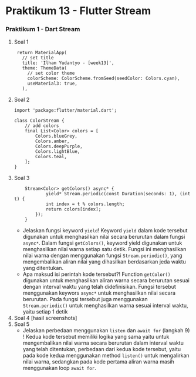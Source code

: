 # Praktikum 13 - Flutter Stream
### Praktikum 1 - Dart Stream
1. Soal 1
   ```
    return MaterialApp(
      // set title
      title: 'Ilham Yudantyo - [week13]',
      theme: ThemeData(
        // set color theme
        colorScheme: ColorScheme.fromSeed(seedColor: Colors.cyan),
        useMaterial3: true,
      ),
   ```
2. Soal 2 
    ```
    import 'package:flutter/material.dart';

    class ColorStream {
        // add colors 
        final List<Color> colors = [
            Colors.blueGrey,
            Colors.amber,
            Colors.deepPurple,
            Colors.lightBlue,
            Colors.teal,
        ];
    }
    ```
3. Soal 3 
    ```
        Stream<Color> getColors() async* {
                yield* Stream.periodic(const Duration(seconds: 1), (int t) {
                int index = t % colors.length;
                return colors[index];
            });
        }
    ```
   * Jelaskan fungsi keyword ``yield``!
    Keyword ``yield`` dalam kode tersebut digunakan untuk menghasilkan nilai secara berurutan dalam fungsi ``async*``. Dalam fungsi ``getColors()``, keyword yield digunakan untuk menghasilkan nilai warna setiap satu detik. Fungsi ini menghasilkan nilai warna dengan menggunakan fungsi ``Stream.periodic()``, yang mengembalikan aliran nilai yang dihasilkan berdasarkan jeda waktu yang ditentukan. 
   * Apa maksud isi perintah kode tersebut?!
    Function ``getColor()`` digunakan untuk menghasilkan aliran warna secara berurutan sesuai dengan interval waktu yang telah didefinisikan. Fungsi tersebut menggunakan keywors ``async*`` untuk menghasilkan nilai secara berurutan. Pada fungsi tersebut juga menggunakan`` Stream.periodic()`` untuk menghasilkan warna sesuai interval waktu, yaitu setiap 1 detik
4. Soal 4 
   [hasil screenshots]
5. Soal 5 
   * Jelaskan perbedaan menggunakan ``listen`` dan ``await for`` (langkah 9) !
    Kedua kode tersebut memiliki logika yang sama yaitu untuk mengembalikan nilai warna secara berurutan dalam interval waktu yang telah ditentukan, perbedaan dari kedua kode tersebut, yaitu pada kode kedua menggunakan method ``listen()`` untuk mengalirkan nilai warna, sedangkan pada kode pertama aliran warna masih menggunakan loop ``await for``. 